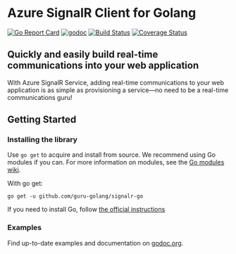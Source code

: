 # Azure SignalR Client for Golang
[![Go Report Card](https://goreportcard.com/badge/github.com/guru-golang/signalr-go)](https://goreportcard.com/report/github.com/guru-golang/signalr-go)
[![godoc](https://godoc.org/github.com/guru-golang/signalr-go?status.svg)](https://godoc.org/github.com/guru-golang/signalr-go)
[![Build Status](https://travis-ci.org/devigned/signalr-go.svg?branch=master)](https://travis-ci.org/devigned/signalr-go)
[![Coverage Status](https://coveralls.io/repos/github/devigned/signalr-go/badge.svg?branch=master)](https://coveralls.io/github/devigned/signalr-go?branch=master)

## Quickly and easily build real-time communications into your web application 
With Azure SignalR Service, adding real-time communications to your web application is as simple as provisioning a 
service—no need to be a real-time communications guru!

## Getting Started
### Installing the library
Use `go get` to acquire and install from source. We recommend using Go modules if you can.
For more information on modules, see the [Go modules wiki](https://github.com/golang/go/wiki/Modules).

With go get:
```
go get -u github.com/guru-golang/signalr-go
```

If you need to install Go, follow [the official instructions](https://golang.org/dl/)

### Examples

Find up-to-date examples and documentation on [godoc.org](https://godoc.org/github.com/guru-golang/signalr-go#pkg-examples).
